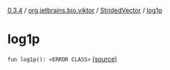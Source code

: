 [0.3.4](../../index.md) / [org.jetbrains.bio.viktor](../index.md) / [StridedVector](index.md) / [log1p](.)

# log1p

`fun log1p(): <ERROR CLASS>` [(source)](https://github.com/JetBrains-Research/viktor/blob/0.3.4/src/main/kotlin/org/jetbrains/bio/viktor/StridedVector.kt#L281)